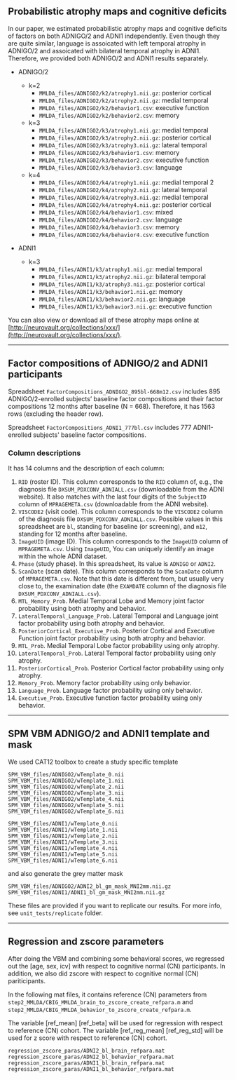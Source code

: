 ## Probabilistic atrophy maps and cognitive deficits
In our paper, we estimated probabilistic atrophy maps and cognitive deficits of factors on both ADNIGO/2 and ADNI1 independently. Even though they are quite similar, language is assoicated with left temporal atrophy in ADNIGO/2 and assoicated with bilateral temporal atrophy in ADNI1. Therefore, we provided both ADNIGO/2 and ADNI1 results separately.

- ADNIGO/2
    - k=2
        - `MMLDA_files/ADNIGO2/k2/atrophy1.nii.gz`: posterior cortical
        - `MMLDA_files/ADNIGO2/k2/atrophy2.nii.gz`: medial temporal
        - `MMLDA_files/ADNIGO2/k2/behavior1.csv`: executive function
        - `MMLDA_files/ADNIGO2/k2/behavior2.csv`: memory
    - k=3
        - `MMLDA_files/ADNIGO2/k3/atrophy1.nii.gz`: medial temporal
        - `MMLDA_files/ADNIGO2/k3/atrophy2.nii.gz`: posterior cortical
        - `MMLDA_files/ADNIGO2/k3/atrophy3.nii.gz`: lateral temporal
        - `MMLDA_files/ADNIGO2/k3/behavior1.csv`: memory
        - `MMLDA_files/ADNIGO2/k3/behavior2.csv`: executive function
        - `MMLDA_files/ADNIGO2/k3/behavior3.csv`: language
    - k=4
        - `MMLDA_files/ADNIGO2/k4/atrophy1.nii.gz`: medial temporal 2 
        - `MMLDA_files/ADNIGO2/k4/atrophy2.nii.gz`: lateral temporal
        - `MMLDA_files/ADNIGO2/k4/atrophy3.nii.gz`: medial temporal
        - `MMLDA_files/ADNIGO2/k4/atrophy4.nii.gz`: posterior cortical
        - `MMLDA_files/ADNIGO2/k4/behavior1.csv`: mixed
        - `MMLDA_files/ADNIGO2/k4/behavior2.csv`: language
        - `MMLDA_files/ADNIGO2/k4/behavior3.csv`: memory
        - `MMLDA_files/ADNIGO2/k4/behavior4.csv`: executive function

- ADNI1
    - k=3
        - `MMLDA_files/ADNI1/k3/atrophy1.nii.gz`: medial temporal
        - `MMLDA_files/ADNI1/k3/atrophy2.nii.gz`: bilateral temporal
        - `MMLDA_files/ADNI1/k3/atrophy3.nii.gz`: posterior cortical
        - `MMLDA_files/ADNI1/k3/behavior1.nii.gz`: memory
        - `MMLDA_files/ADNI1/k3/behavior2.nii.gz`: language
        - `MMLDA_files/ADNI1/k3/behavior3.nii.gz`: executive function

You can also view or download all of these atrophy maps online at [http://neurovault.org/collections/xxx/](http://neurovault.org/collections/xxx/).

----

## Factor compositions of ADNIGO/2 and ADNI1 participants

Spreadsheet `FactorCompositions_ADNIGO2_895bl-668m12.csv` includes 895 ADNIGO/2-enrolled subjects’ baseline factor compositions and their factor compositions 12 months after baseline (N = 668). Therefore, it has 1563 rows (excluding the header row).  

Spreadsheet `FactorCompositions_ADNI1_777bl.csv` includes 777 ADNI1-enrolled subjects' baseline factor compositions.

### Column descriptions
It has 14 columns and the description of each column: 

1. `RID` (roster ID). This column corresponds to the `RID` column of, e.g., the diagnosis file `DXSUM_PDXCONV_ADNIALL.csv` (downloadable from the ADNI website). It also matches with the last four digits of the `SubjectID` column of `MPRAGEMETA.csv` (downloadable from the ADNI website).
2. `VISCODE2` (visit code). This column corresponds to the `VISCODE2` column of the diagnosis file `DXSUM_PDXCONV_ADNIALL.csv`. Possible values in this spreadsheet are `bl`, standing for baseline (or screening), and `m12`, standing for 12 months after baseline.
3. `ImageUID` (image ID). This column corresponds to the `ImageUID` column of `MPRAGEMETA.csv`. Using `ImageUID`, You can uniquely identify an image within the whole ADNI dataset. 
4. `Phase` (study phase). In this spreadsheet, its value is `ADNIGO` or `ADNI2`.
5. `ScanDate` (scan date). This column corresponds to the `ScanDate` column of `MPRAGEMETA.csv`. Note that this date is different from, but usually very close to, the examination date (the `EXAMDATE` column of the diagnosis file `DXSUM_PDXCONV_ADNIALL.csv`). 
6. `MTL_Memory_Prob`. Medial Temporal Lobe and Memory joint factor probability using both atrophy and behavior.
7. `LateralTemporal_Language_Prob`. Lateral Temporal and Language joint factor probability using both atrophy and behavior.
8. `PosteriorCortical_Executive_Prob`. Posterior Cortical and Executive Function joint factor probability using both atrophy and behavior.
9. `MTL_Prob`. Medial Temporal Lobe factor probability using only atrophy.
10. `LateralTemporal_Prob`. Lateral Temporal factor probability using only atrophy.
11. `PosteriorCortical_Prob`. Posterior Cortical factor probability using only atrophy.
12. `Memory_Prob`. Memory factor probability using only behavior.
13. `Language_Prob`. Language factor probability using only behavior.
14. `Executive_Prob`. Executive function factor probability using only behavior.

----

## SPM VBM ADNIGO/2 and ADNI1 template and mask
We used CAT12 toolbox to create a study specific template 

```
SPM_VBM_files/ADNIGO2/wTemplate_0.nii
SPM_VBM_files/ADNIGO2/wTemplate_1.nii
SPM_VBM_files/ADNIGO2/wTemplate_2.nii
SPM_VBM_files/ADNIGO2/wTemplate_3.nii
SPM_VBM_files/ADNIGO2/wTemplate_4.nii
SPM_VBM_files/ADNIGO2/wTemplate_5.nii
SPM_VBM_files/ADNIGO2/wTemplate_6.nii

SPM_VBM_files/ADNI1/wTemplate_0.nii 
SPM_VBM_files/ADNI1/wTemplate_1.nii 
SPM_VBM_files/ADNI1/wTemplate_2.nii 
SPM_VBM_files/ADNI1/wTemplate_3.nii 
SPM_VBM_files/ADNI1/wTemplate_4.nii 
SPM_VBM_files/ADNI1/wTemplate_5.nii 
SPM_VBM_files/ADNI1/wTemplate_6.nii 
```

and also generate the grey matter mask 

```
SPM_VBM_files/ADNIGO2/ADNI2_bl_gm_mask_MNI2mm.nii.gz
SPM_VBM_files/ADNI1/ADNI1_bl_gm_mask_MNI2mm.nii.gz
```
These files are provided if you want to replicate our results. For more info, see `unit_tests/replicate` folder.

----

## Regression and zscore parameters
After doing the VBM and combining some behavioral scores, we regressed out the 
[age, sex, icv] with respect to cognitive normal (CN) participants. In addition,
we also did zscore with respect to cognitive normal (CN) pariticipants.

In the following mat files, it contains reference (CN) parameters from 
`step2_MMLDA/CBIG_MMLDA_brain_to_zscore_create_refpara.m` and 
`step2_MMLDA/CBIG_MMLDA_behavior_to_zscore_create_refpara.m`.

The variable [ref_mean] [ref_beta] will be used for regression with respect to reference (CN) cohort.
The variable [ref_reg_mean] [ref_reg_std] will be used for z score with respect to reference (CN) cohort. 

```
regression_zscore_paras/ADNI2_bl_brain_refpara.mat
regression_zscore_paras/ADNI2_bl_behavior_refpara.mat
regression_zscore_paras/ADNI1_bl_brain_refpara.mat
regression_zscore_paras/ADNI1_bl_behavior_refpara.mat
```

